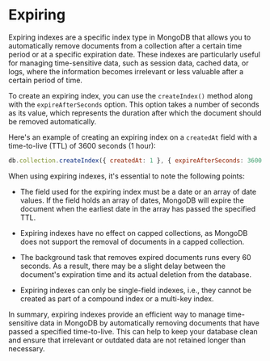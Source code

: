 # Expiring

Expiring indexes are a specific index type in MongoDB that allows you to automatically remove documents from a collection after a certain time period or at a specific expiration date. These indexes are particularly useful for managing time-sensitive data, such as session data, cached data, or logs, where the information becomes irrelevant or less valuable after a certain period of time.

To create an expiring index, you can use the `createIndex()` method along with the `expireAfterSeconds` option. This option takes a number of seconds as its value, which represents the duration after which the document should be removed automatically.

Here's an example of creating an expiring index on a `createdAt` field with a time-to-live (TTL) of 3600 seconds (1 hour):

```javascript
db.collection.createIndex({ createdAt: 1 }, { expireAfterSeconds: 3600 });
```

When using expiring indexes, it's essential to note the following points:

- The field used for the expiring index must be a date or an array of date values. If the field holds an array of dates, MongoDB will expire the document when the earliest date in the array has passed the specified TTL.

- Expiring indexes have no effect on capped collections, as MongoDB does not support the removal of documents in a capped collection.

- The background task that removes expired documents runs every 60 seconds. As a result, there may be a slight delay between the document's expiration time and its actual deletion from the database.

- Expiring indexes can only be single-field indexes, i.e., they cannot be created as part of a compound index or a multi-key index.

In summary, expiring indexes provide an efficient way to manage time-sensitive data in MongoDB by automatically removing documents that have passed a specified time-to-live. This can help to keep your database clean and ensure that irrelevant or outdated data are not retained longer than necessary.
